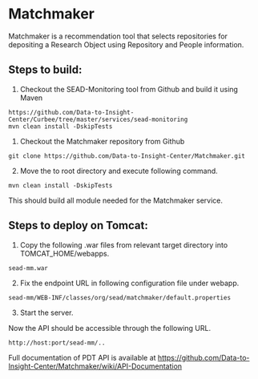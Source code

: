 Matchmaker 
============

Matchmaker is a recommendation tool that selects repositories for depositing a Research Object using Repository and People information.

Steps to build:
---------------
1) Checkout the SEAD-Monitoring tool from Github and build it using Maven
~~~
https://github.com/Data-to-Insight-Center/Curbee/tree/master/services/sead-monitoring
mvn clean install -DskipTests
~~~
1) Checkout the Matchmaker repository from Github
~~~
git clone https://github.com/Data-to-Insight-Center/Matchmaker.git
~~~
2) Move the to root directory and execute following command.
~~~
mvn clean install -DskipTests
~~~
This should build all module needed for the Matchmaker service.

Steps to deploy on Tomcat:
--------------------------

1) Copy the following .war files from relevant target directory into TOMCAT_HOME/webapps.
~~~
sead-mm.war
~~~

2) Fix the endpoint URL in following configuration file under webapp.
~~~
sead-mm/WEB-INF/classes/org/sead/matchmaker/default.properties
~~~

3) Start the server.

Now the API should be accessible through the following URL.
~~~
http://host:port/sead-mm/..
~~~

Full documentation of PDT API is available at https://github.com/Data-to-Insight-Center/Matchmaker/wiki/API-Documentation
